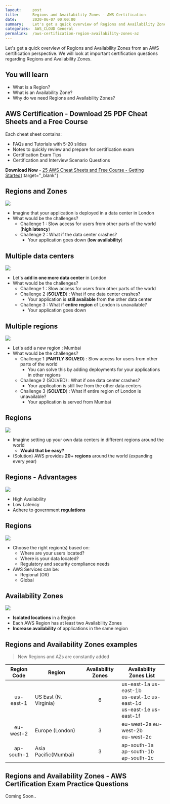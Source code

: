 ```yaml
---
layout:     post
title:      Regions and Availability Zones - AWS Certification
date:       2020-06-07 00:00:00
summary:    Let's get a quick overview of Regions and Availability Zones from an AWS certification perspective. We will look at important certification questions regarding Regions and Availability Zones. 
categories:  AWS_CLOUD General
permalink:  /aws-certification-region-availability-zones-az
---
```


Let's get a quick overview of Regions and Availability Zones from an AWS certification perspective. We will look at important certification questions regarding Regions and Availability Zones.

## You will learn
- What is a Region?
- What is an Availability Zone?
- Why do we need Regions and Availability Zones?

## AWS Certification - Download 25 PDF Cheat Sheets and a Free Course

Each cheat sheet contains:
- FAQs and Tutorials with 5-20 slides
- Notes to quickly review and prepare for certification exam
- Certification Exam Tips
- Certification and Interview Scenario Questions

**Download Now** - [25 AWS Cheat Sheets and Free Course - Getting Started](https://links.in28minutes.com/cloud-in28minutes-teachable-free-link){:target="_blank"}


## Regions and Zones 
![](/images/aws/vpc/1-SingleDataCenter.png)
- Imagine that your application is deployed in a data center in London
- What would be the challenges?
	- Challenge 1 : Slow access for users from other parts of the world (**high latency**)
	- Challenge 2 : What if the data center crashes? 
		- Your application goes down (**low availability**)



## Multiple data centers
![](/images/aws/vpc/2-2-datacenters-london.png)
- Let's **add in one more data center** in London
- What would be the challenges?
	- Challenge 1 : Slow access for users from other parts of the world
	- Challenge 2 (**SOLVED**) : What if one data center crashes?
		- Your application is **still available** from the other data center
	- Challenge 3 : What if **entire region** of London is unavailable?
		- Your application goes down
		


## Multiple regions
![](/images/aws/vpc/3-2-datacenters-london-mumbai.png)
- Let's add a new region : Mumbai
- What would be the challenges?
	- Challenge 1 (**PARTLY SOLVED**) : Slow access for users from other parts of the world
		- You can solve this by adding deployments for your applications in other regions
	- Challenge 2 (SOLVED) : What if one data center crashes?
		- Your application is still live from the other data centers
	- Challenge 3 (**SOLVED**) : What if entire region of London is unavailable?
		- Your application is served from Mumbai


## Regions
![](/images/aws/aws-regions-and-az.png)
- Imagine setting up your own data centers in different regions around the world 
	- **Would that be easy?**
- (Solution) AWS provides **20+ regions** around the world (expanding every year)


## Regions - Advantages
![](/images/aws/aws-regions-and-az.png)
- High Availability
- Low Latency
- Adhere to government **regulations**



## Regions
![](/images/aws/region.png)
- Choose the right region(s) based on:
	- Where are your users located?
	- Where is your data located?
	- Regulatory and security compliance needs
- AWS Services can be:
	- Regional (OR)
	- Global



## Availability Zones
![](/images/aws/region-az.png) 
- **Isolated locations** in a Region
- Each AWS Region has at least two Availability Zones
- **Increase availability** of applications in the same region


## Regions and Availability Zones examples

 
> New Regions and AZs are constantly added
 
| Region Code | Region  | Availability Zones | Availability Zones List |
|:--:|--|:--:|--|
| us-east-1   |  US East (N. Virginia)   | 6        | us-east-1a us-east-1b <BR/>us-east-1c  us-east-1d<BR/> us-east-1e us-east-1f      |
|  eu-west-2   |   Europe (London)     |   3     |  eu-west-2a eu-west-2b <BR/>eu-west-2c   |
|ap-south-1|Asia Pacific(Mumbai)|3|ap-south-1a ap-south-1b <BR/>ap-south-1c|

## Regions and Availability Zones - AWS Certification Exam Practice Questions

Coming Soon..
